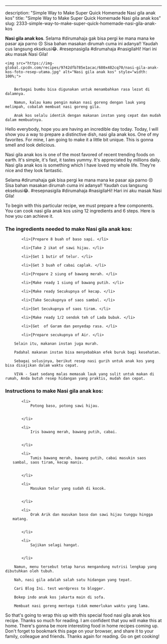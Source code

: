 ---
description: "Simple Way to Make Super Quick Homemade Nasi gila anak kos"
title: "Simple Way to Make Super Quick Homemade Nasi gila anak kos"
slug: 2333-simple-way-to-make-super-quick-homemade-nasi-gila-anak-kos

<p>
	<strong>Nasi gila anak kos</strong>. 
	Selama #dirumahaja gak bisa pergi ke mana mana ke pasar aja parno 😣 Sisa bahan masakan dirumah cuma ini adanya!! Yaudah cus langsung eksekusi😂. #resepnasigila #dirumahaja #nasigilaHi! Hari ini aku masak Nasi Gila!
</p>
<p>
	
	<img src="https://img-global.cpcdn.com/recipes/9742dfb785e1acac/680x482cq70/nasi-gila-anak-kos-foto-resep-utama.jpg" alt="Nasi gila anak kos" style="width: 100%;">
	
	
		Berbagai bumbu bisa digunakan untuk menambahkan rasa lezat di dalamnya.
	
		Namun, kalau kamu pengin makan nasi goreng dengan lauk yang melimpah, cobalah membuat nasi goreng gila.
	
		Anak kos selalu identik dengan makanan instan yang cepat dan mudah dalam membuatnya.
	
</p>
<p>
	Hello everybody, hope you are having an incredible day today. Today, I will show you a way to prepare a distinctive dish, nasi gila anak kos. One of my favorites. For mine, I am going to make it a little bit unique. This is gonna smell and look delicious.
</p>
	
<p>
	Nasi gila anak kos is one of the most favored of recent trending foods on earth. It's simple, it's fast, it tastes yummy. It's appreciated by millions daily. Nasi gila anak kos is something which I have loved my whole life. They're nice and they look fantastic.
</p>
<p>
	Selama #dirumahaja gak bisa pergi ke mana mana ke pasar aja parno 😣 Sisa bahan masakan dirumah cuma ini adanya!! Yaudah cus langsung eksekusi😂. #resepnasigila #dirumahaja #nasigilaHi! Hari ini aku masak Nasi Gila!
</p>

<p>
To begin with this particular recipe, we must prepare a few components. You can cook nasi gila anak kos using 12 ingredients and 6 steps. Here is how you can achieve it.
</p>

<h3>The ingredients needed to make Nasi gila anak kos:</h3>

<ol>
	
		<li>{Prepare 8 buah of baso sapi. </li>
	
		<li>{Take 2 ikat of sawi hijau. </li>
	
		<li>{Get 1 butir of telur. </li>
	
		<li>{Get 3 buah of cabai caplak. </li>
	
		<li>{Prepare 2 siung of bawang merah. </li>
	
		<li>{Make ready 1 siung of bawang putih. </li>
	
		<li>{Make ready Secukupnya of kecap. </li>
	
		<li>{Take Secukupnya of saos sambal. </li>
	
		<li>{Get Secukupnya of saos tiram. </li>
	
		<li>{Make ready 1/2 sendok teh of Lada bubuk. </li>
	
		<li>{Get  of Garam dan penyedap rasa. </li>
	
		<li>{Prepare secukupnya of Air. </li>
	
</ol>
<p>
	
		Selain itu, makanan instan juga murah.
	
		Padahal makanan instan bisa menyebabkan efek buruk bagi kesehatan.
	
		Sebagai solusinya, berikut resep nasi gurih untuk anak kos yang bisa disajikan dalam waktu cepat.
	
		VIVA - Saat sedang malas memasak lauk yang sulit untuk makan di rumah, Anda butuh resep hidangan yang praktis, mudah dan cepat.
	
</p>

<h3>Instructions to make Nasi gila anak kos:</h3>

<ol>
	
		<li>
			Potong baso, potong sawi hijau.
			
			
		</li>
	
		<li>
			Iris bawang merah, bawang putih, cabai.
			
			
		</li>
	
		<li>
			Tumis bawang merah, bawang putih, cabai masukin saos sambal, saos tiram, kecap manis.
			
			
		</li>
	
		<li>
			Masukan telur yang sudah di kocok.
			
			
		</li>
	
		<li>
			Orak Arik dan masukan baso dan sawi hijau tunggu hingga matang.
			
			
		</li>
	
		<li>
			Sajikan selagi hangat.
			
			
		</li>
	
</ol>

<p>
	
		Namun, menu tersebut tetap harus mengandung nutrisi lengkap yang dibutuhkan oleh tubuh.
	
		Nah, nasi gila adalah salah satu hidangan yang tepat.
	
		Cari Blog Ini. test wordpress to blogger.
	
		Bokep indo anak kos jakarta main di sofa.
	
		Membuat nasi goreng mentega tidak memerlukan waktu yang lama.
	
</p>

<p>
	So that's going to wrap this up with this special food nasi gila anak kos recipe. Thanks so much for reading. I am confident that you will make this at home. There's gonna be more interesting food in home recipes coming up. Don't forget to bookmark this page on your browser, and share it to your family, colleague and friends. Thanks again for reading. Go on get cooking!
</p>
